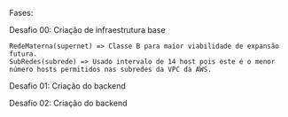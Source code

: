 Fases:

Desafio 00: Criação de infraestrutura base

    RedeMaterna(supernet) => Classe B para maior viabilidade de expansão futura.
    SubRedes(subrede) => Usado intervalo de 14 host pois este é o menor número hosts permitidos nas subredes da VPC da AWS.

Desafio 01: Criação do backend

Desafio 02: Criação do backend